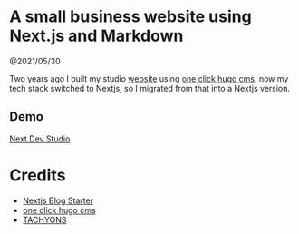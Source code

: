# A small business website using Next.js and Markdown

@2021/05/30

Two years ago I built my studio [website](https://github.com/lwz7512/one-click-hugo-cms) using [one click hugo cms](https://github.com/netlify-templates/one-click-hugo-cms), now my tech stack switched to Nextjs, so I migrated from that into a Nextjs version.

## Demo

[Next Dev Studio](https://next-dev-studio.vercel.app/)


# Credits

- [Nextjs Blog Starter](https://github.com/vercel/next.js/tree/canary/examples/blog-starter)
- [one click hugo cms](https://github.com/netlify-templates/one-click-hugo-cms)
- [TACHYONS](http://tachyons.io)